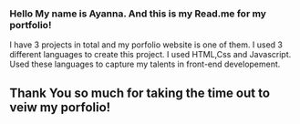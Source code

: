 <h3>Hello My name is Ayanna. And this is my Read.me for my portfolio!</h3>
<p>I have 3 projects in total and my porfolio website is one of them. 
I used 3 different languages to create this project. I used HTML,Css and Javascript. 
Used these languages to capture my talents in front-end developement.</p>
<h2>Thank You so much for taking the time out to veiw my porfolio!</h2>
